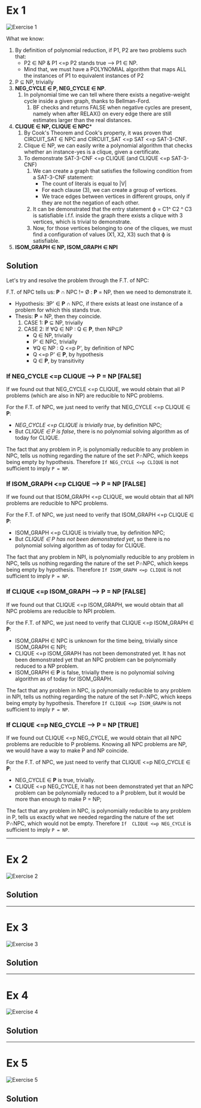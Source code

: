 # Ex 1

![Exercise 1](https://github.com/PayThePizzo/DataStrutucures-Algorithms/blob/main/Exercises/NP/Ex1.png?raw=TRUE)

What we know:
1) By definition of polynomial reduction, if P1, P2 are two problems such that:
   * P2 ∈ NP & P1 <=p P2 stands true --> P1 ∈ NP.
   * Mind that, we must have a POLYNOMIAL algorithm that maps ALL the instances of P1 to equivalent instances of P2
2) P ⊆ NP, trivially
3) **NEG_CYCLE ∈ P, NEG_CYCLE ∈ NP**.
    1) In polynomial time we can tell where there exists a negative-weight cycle inside a given graph, thanks to Bellman-Ford.
       1) BF checks and returns FALSE when negative cycles are present, namely when after RELAX() on every edge
          there are still estimates larger than the real distances.
4) **CLIQUE ∈ NP, CLIQUE ∈ NPC***
   1) By Cook's Theorem and Cook's property, it was proven that CIRCUIT_SAT ∈ NPC and CIRCUIT_SAT <=p SAT <=p SAT-3-CNF.
   2) Clique ∈ NP, we can easily write a polynomial algorithm that checks whether an instance-yes is a clique, given a certificate.
   3) To demonstrate SAT-3-CNF <=p CLIQUE (and CLIQUE <=p SAT-3-CNF)
      1) We can create a graph that satisfies the following condition from a SAT-3-CNF statement:
         * The count of literals is equal to |V|
         * For each clause (3), we can create a group of vertices.
         * We trace edges between vertices in different groups, only if they are not the negation of each other.
      2) It can be demonstrated that the entry statement ϕ = C1^ C2 ^ C3 is satisfiable i.f.f. inside the graph there 
      exists a clique with 3 vertices, which is trivial to demonstrate.
      3) Now, for those vertices belonging to one of the cliques, we must find a configuration of values (X1, X2, X3) 
      such that ϕ is satisfiable.
5) **ISOM_GRAPH ∈ NP, ISOM_GRAPH ∈ NPI**


## Solution

Let's try and resolve the problem through the F.T. of NPC:

F.T. of NPC tells us: **P** ∩ NPC != Ø : **P** = NP, then we need to demonstrate it.
* Hypothesis: ∃P' ∈ **P** ∩ NPC, if there exists at least one instance of a problem for which this stands true.
* Thesis: **P** = NP, then they coincide.
   1) CASE 1: **P** ⊆ NP, trivially
   2) CASE 2: If ∀Q ∈ NP : Q ∈ **P**, then NP⊆P
      * Q ∈ NP, trivially
      * P' ∈ NPC, trivially
      * ∀Q ∈ NP : Q <=p P', by definition of NPC
      * Q <=p P' ∈ **P**, by hypothesis
      * Q ∈ **P**, by transitivity


### If NEG_CYCLE <=p CLIQUE --> P = NP [FALSE]

If we found out that NEG_CYCLE <=p CLIQUE, we would obtain 
that all P problems (which are also in NP) are reducible to NPC problems. 

For the F.T. of NPC, we just need to verify that NEG_CYCLE <=p CLIQUE ∈ **P**:
* _NEG_CYCLE <=p CLIQUE is trivially true_, by definition NPC;
* But _CLIQUE ∈ P is false_, there is no polynomial solving algorithm as of today for CLIQUE.

The fact that any problem in P, is polynomially reducible to any problem in NPC, tells us nothing regarding the nature of the set P∩NPC,
which keeps being empty by hypothesis. Therefore `If NEG_CYCLE <=p CLIQUE` is not sufficient to imply `P = NP`.


### If ISOM_GRAPH <=p CLIQUE --> P = NP [FALSE]

If we found out that ISOM_GRAPH <=p CLIQUE, we would obtain that all NPI problems are
reducible to NPC problems. 

For the F.T. of NPC, we just need to verify that ISOM_GRAPH <=p CLIQUE ∈ **P**:
* ISOM_GRAPH <=p CLIQUE is trivially true, by definition NPC;
* But _CLIQUE ∈ P has not been demonstrated yet_, so there is no polynomial solving algorithm as of today for CLIQUE.

The fact that any problem in NPI, is polynomially reducible to any problem in NPC, tells us nothing regarding the nature of the set P∩NPC,
which keeps being empty by hypothesis. Therefore `If ISOM_GRAPH <=p CLIQUE` is not sufficient to imply `P = NP`.

### If CLIQUE <=p ISOM_GRAPH --> P = NP [FALSE]

If we found out that CLIQUE <=p ISOM_GRAPH, we would obtain that all NPC problems are reducible to NPI problem.  

For the F.T. of NPC, we just need to verify that CLIQUE <=p ISOM_GRAPH ∈ **P**:
* ISOM_GRAPH ∈ NPC is unknown for the time being, trivially since ISOM_GRAPH ∈ NPI;
* CLIQUE <=p ISOM_GRAPH has not been demonstrated yet. It has not been demonstrated yet that an NPC
problem can be polynomially reduced to a NP problem.
* ISOM_GRAPH ∈ **P** is false, trivially there is no polynomial solving algorithm as of today for ISOM_GRAPH.

The fact that any problem in NPC, is polynomially reducible to any problem in NPI, tells us nothing regarding the nature 
of the set P∩NPC, which keeps being empty by hypothesis. Therefore `If CLIQUE <=p ISOM_GRAPH` is not sufficient to imply `P = NP`.


### If CLIQUE <=p NEG_CYCLE --> P = NP [TRUE]

If we found out CLIQUE <=p NEG_CYCLE, we would obtain that all NPC problems are reducible to P problems. 
Knowing all NPC problems are NP, we would have a way to make P and NP coincide.

For the F.T. of NPC, we just need to verify that CLIQUE <=p NEG_CYCLE ∈ **P**:
* NEG_CYCLE ∈ **P** is true, trivially.
* CLIQUE <=p NEG_CYCLE, it has not been demonstrated yet that an NPC
problem can be polynomially reduced to a P problem, but it would be more than enough to make P = NP;

The fact that any problem in NPC, is polynomially reducible to any problem in P, tells us exactly what we needed regarding the nature
of the set P∩NPC, which would not be empty. Therefore `If  CLIQUE <=p NEG_CYCLE` is sufficient to imply `P = NP`.


---

# Ex 2

![Exercise 2](https://github.com/PayThePizzo/DataStrutucures-Algorithms/blob/main/Exercises/NP/Ex2.png?raw=TRUE)

## Solution




---

# Ex 3

![Exercise 3](https://github.com/PayThePizzo/DataStrutucures-Algorithms/blob/main/Exercises/NP/Ex3.png?raw=TRUE)

## Solution




---

# Ex 4

![Exercise 4](https://github.com/PayThePizzo/DataStrutucures-Algorithms/blob/main/Exercises/NP/Ex4.png?raw=TRUE)

## Solution

---

# Ex 5

![Exercise 5](https://github.com/PayThePizzo/DataStrutucures-Algorithms/blob/main/Exercises/NP/Ex5.jpg?raw=TRUE)



## Solution
